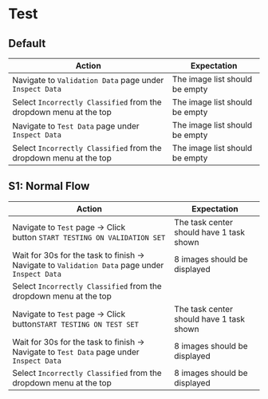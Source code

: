 # Test

## Default

| Action                                                            | Expectation                    |
| ----------------------------------------------------------------- | ------------------------------ |
| Navigate to `Validation Data` page under `Inspect Data`           | The image list should be empty |
| Select `Incorrectly Classified` from the dropdown menu at the top | The image list should be empty |
| Navigate to `Test Data` page under `Inspect Data`                 | The image list should be empty |
| Select `Incorrectly Classified` from the dropdown menu at the top | The image list should be empty |

## S1: Normal Flow

| Action                                                                                         | Expectation                              |
| ---------------------------------------------------------------------------------------------- | ---------------------------------------- |
| Navigate to `Test` page -> Click  button `START TESTING ON VALIDATION SET`                     | The task center should have 1 task shown |
| Wait for 30s for the task to finish -> Navigate to `Validation Data` page under `Inspect Data` | 8 images should be displayed             |
| Select `Incorrectly Classified` from the dropdown menu at the top                              |                                          |
| Navigate to `Test` page -> Click  button`START TESTING ON TEST SET`                            | The task center should have 1 task shown |
| Wait for 30s for the task to finish -> Navigate to `Test Data` page under `Inspect Data`       | 8 images should be displayed             |
| Select `Incorrectly Classified` from the dropdown menu at the top                              | 8 images should be displayed             |
